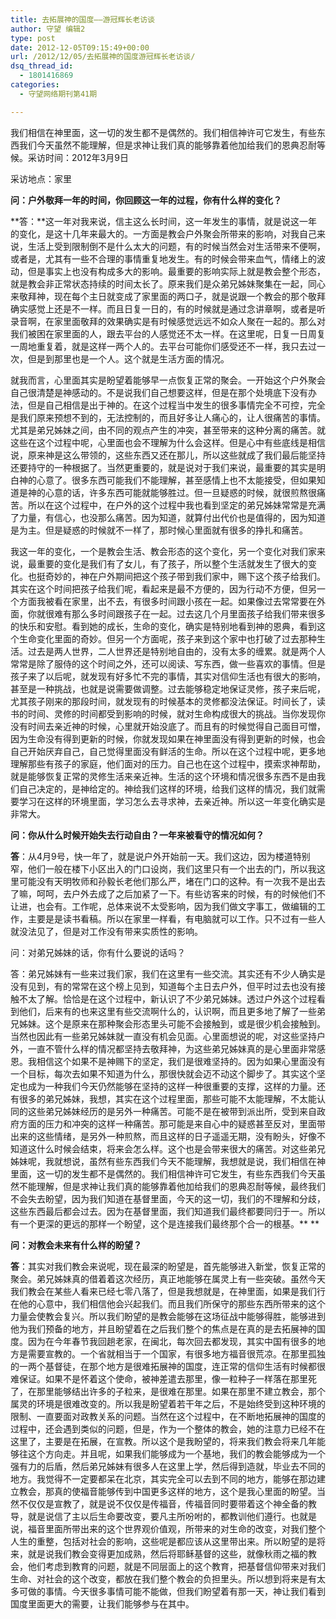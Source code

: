 ```yaml
---
title: 去拓展神的国度——游冠辉长老访谈
author: 守望 编辑2
type: post
date: 2012-12-05T09:15:49+00:00
url: /2012/12/05/去拓展神的国度游冠辉长老访谈/
dsq_thread_id:
  - 1801416869
categories:
  - 守望网络期刊第41期

---
```

我们相信在神里面，这一切的发生都不是偶然的。我们相信神许可它发生，有些东西我们今天虽然不能理解，但是求神让我们真的能够靠着他加给我们的恩典忍耐等候。<!--more-->采访时间：2012年3月9日

采访地点：家里

**问：户外敬拜一年的时间，你回顾这一年的过程，你有什么样的变化？**

**答：**这一年对我来说，信主这么长时间，这一年发生的事情，就是说这一年的变化，是这十几年来最大的。一方面是教会户外聚会所带来的影响，对我自己来说，生活上受到限制倒不是什么太大的问题，有的时候当然会对生活带来不便啊，或者是，尤其有一些不合理的事情重复地发生。有的时候会带来血气，情绪上的波动，但是事实上也没有构成多大的影响。最重要的影响实际上就是教会整个形态，就是教会非正常状态持续的时间太长了。原来我们是众弟兄姊妹聚集在一起，同心来敬拜神，现在每个主日就变成了家里面的两口子，就是说跟一个教会的那个敬拜确实感觉上还是不一样。而且日复一日的，有的时候就是通过念讲章啊，或者是听录音啊，在家里面敬拜的效果确实是有时候感觉远远不如众人聚在一起的。那么对我们被困在家里面的人，跟去平台的人感觉还不太一样。在这里呢，日复一日周复一周地重复着，就是这样一两个人的。去平台可能你们感受还不一样，我只去过一次，但是到那里也是一个人。这个就是生活方面的情况。

就我而言，心里面其实是盼望着能够早一点恢复正常的聚会。一开始这个户外聚会自己很清楚是神感动的。不是说我们自己想要这样，但是在那个处境底下没有办法，但是自己相信是出于神的。在这个过程当中发生的很多事情完全不可控，完全是我们原来预想不到的，无法控制的，而且好多让人痛心的，让人很痛苦的事情。尤其是弟兄姊妹之间，由不同的观点产生的冲突，甚至带来的这种分离的痛苦。就这些在这个过程中呢，心里面也会不理解为什么会这样。但是心中有些底线是相信说，原来神是这么带领的，这些东西又还在那儿，所以这些就成了我们最后能坚持还要持守的一种根据了。当然更重要的，就是说对于我们来说，最重要的其实是明白神的心意了。很多东西可能我们不能理解，甚至感情上也不太能接受，但如果知道是神的心意的话，许多东西可能就能够胜过。但一旦疑惑的时候，就很煎熬很痛苦。所以在这个过程中，在户外的这个过程中我也看到坚定的弟兄姊妹常常是充满了力量，有信心，也没那么痛苦。因为知道，就算付出代价也是值得的，因为知道是为主。但是疑惑的时候就不一样了，那时候心里面就有很多的挣扎和痛苦。

我这一年的变化，一个是教会生活、教会形态的这个变化，另一个变化对我们家来说，最重要的变化是我们有了女儿，有了孩子，所以整个生活就发生了很大的变化。也挺奇妙的，神在户外期间把这个孩子带到我们家中，赐下这个孩子给我们。其实在这个时间把孩子给我们呢，看起来是最不方便的，因为行动不方便，但另一个方面我被看在家里，出不去，有很多时间跟小孩在一起。如果像过去常常要在外面，你就很难有那么多时间跟孩子在一起。过去这几个月里面孩子给我们带来很多的快乐和安慰。看到她的成长，生命的变化，确实是特别地看到神的恩典，看到这个生命变化里面的奇妙。但另一个方面呢，孩子来到这个家中也打破了过去那种生活。过去是两人世界，二人世界还是特别地自由的，没有太多的缠累。就是两个人常常是除了服侍的这个时间之外，还可以阅读、写东西，做一些喜欢的事情。但是孩子来了以后呢，就发现有好多忙不完的事情，其实对信仰生活也有很大的影响，甚至是一种挑战，也就是说需要做调整。过去能够稳定地保证灵修，孩子来后呢，尤其孩子刚来的那段时间，就发现有的时候基本的灵修都没法保证。时间长了，读书的时间、灵修的时间都受到影响的时候，就对生命构成很大的挑战。当你发现你没有时间去亲近神的时候，心里就开始没底了。而且有的时候觉得自己面目可憎，因为生命没有得到更新的时候，你就发现如果在神里面没有得到更新的时候，也会自己开始厌弃自己，自己觉得里面没有鲜活的生命。所以在这个过程中呢，更多地理解那些有孩子的家庭，他们面对的压力。自己也在这个过程中，摸索求神帮助，就是能够恢复正常的灵修生活来亲近神。生活的这个环境和情况很多东西不是由我们自己决定的，是神给定的。神给我们这样的环境，给我们这样的情况，我们就需要学习在这样的环境里面，学习怎么去寻求神，去亲近神。所以这一年变化确实是非常大。

**问：你从什么时候开始失去行动自由？一年来被看守的情况如何？**

**答**：从4月9号，快一年了，就是说户外开始前一天。我们这边，因为楼道特别窄，他们一般在楼下小区出入的门口设岗，我们这里只有一个出去的门，所以我这里可能没有天明牧师和孙毅长老他们那么严，堵在门口的这种。有一次我不是出去了嘛，呵呵，去户外去成了之后加紧了一下。有些访客来的时候，有的时候他们不让进，也会有。工作呢，总体来说不太受影响，因为我们做文字事工，做编辑的工作，主要是是读书看稿。所以在家里一样看，有电脑就可以工作。只不过有一些人就没法见了，但是对工作没有带来实质性的影响。

问：对弟兄姊妹的话，你有什么要说的话吗？

答：弟兄姊妹有一些来过我们家，我们在这里有一些交流。其实还有不少人确实是没有见到，有的常常在这个榜上见到，知道每个主日去户外，但平时过去也没有接触不太了解。恰恰是在这个过程中，新认识了不少弟兄姊妹。透过户外这个过程看到他们，后来有的也来这里有些交流啊什么的，认识啊，而且更多地了解了一些弟兄姊妹。这个是原来在那种聚会形态里头可能不会接触到，或是很少机会接触到。当然也因此有一些弟兄姊妹就一直没有机会见面。心里面想说的呢，对这些坚持户外，一直不管什么样的情况都坚持去敬拜神，为这些弟兄姊妹真的是心里面非常感恩。我相信这个如果不是神赐下的坚定，我们是很难坚持的。因为如果心里面没有一个目标，每次去如果不知道为什么，那很快就会迈不动这个脚步了。其实这个坚定也成为一种我们今天仍然能够在坚持的这样一种很重要的支撑，这样的力量。还有很多的弟兄姊妹，我想，其实在这个过程里面，那些可能不太能理解，不太能认同的这些弟兄姊妹经历的是另外一种痛苦。可能不是在被带到派出所，受到来自政府方面的压力和冲突的这样一种痛苦。那可能是来自心中的疑惑甚至反对，里面带出来的这些情绪，是另外一种煎熬，而且这样的日子遥遥无期，没有盼头，好像不知道这什么时候会结束，将来会怎么样。这个也是会带来很大的痛苦。对这些弟兄姊妹呢，我就想说，虽然有些东西我们今天不能理解，我想就是说，我们相信在神里面，这一切的发生都不是偶然的。我们相信神许可它发生，有些东西我们今天虽然不能理解，但是求神让我们真的能够靠着他加给我们的恩典忍耐等候，最终我们不会失去盼望，因为我们知道在基督里面，今天的这一切，我们的不理解和分歧，这些东西最后都会过去。因为在基督里面，我们知道我们最终都要同归于一。所以有一个更深的更远的那样一个盼望，这个是连接我们最终那个合一的根基。** **

**问：对教会未来有什么样的盼望？**

**答**：其实对我们教会来说呢，现在最深的盼望是，首先能够进入新堂，恢复正常的聚会。弟兄姊妹真的借着着这次经历，真正地能够在属灵上有一些突破。虽然今天我们教会在某些人看来已经七零八落了，但是我想就是，在神里面，如果是我们行在他的心意中，我们相信他会兴起我们。而且我们所保守的那些东西所带来的这个力量会使教会复兴。所以我们盼望的是教会能够在这场征战中能够得胜，能够进到他为我们预备的地方，并且盼望着在之后我们整个的焦点是在真的是去拓展神的国度。因为在今年春节我回趟老家，在闽北，每次回去都发现，其实中国有很多的地方是需要宣教的。一个省就相当于一个国家，有很多地方福音很荒凉。在那里孤独的一两个基督徒，在那个地方是很难拓展神的国度，连正常的信仰生活有时候都很难保证。如果不是怀着这个使命，被神差遣去那里，像一粒种子一样落在那里死了，在那里能够结出许多的子粒来，是很难在那里。如果在那里不建立教会，那个属灵的环境是很难改变的。所以我是盼望着若干年之后，不是始终受到这种环境的限制、一直要面对政教关系的问题。当然在这个过程中，在不断地拓展神的国度的过程中，还会遇到类似的问题，但是，作为一个整体的教会，她的注意力已经不在这里了，主要是在拓展，在宣教。所以这个是我盼望的，将来我们教会将来几年能够往这个方向走。并且呢，如果我们能够成为一个基地，我们的教会能够成为一个强有力的后盾，然后弟兄姊妹有很多人在这里上学，然后得到造就，毕业去不同的地方。我觉得不一定要都呆在北京，其实完全可以去到不同的地方，能够在那边建立教会，那真的使福音能够传到中国更多这样的地方，这个是我心里面的盼望。当然不仅仅是宣教了，就是说不仅仅是传福音，传福音同时要带着这个神全备的教导，就是说信了主以后生命要改变，要凡主所吩咐的，都教训他们遵行。也就是说，福音里面所带出来的这个世界观价值观，所带来的对生命的改变，对我们整个人生的重整，包括对社会的影响，这些呢是都应该从这里带出来。所以盼望的是将来，就是说我们教会变得更加成熟，然后将耶稣基督的这些，就像秋雨之福的教会，他们考虑到教育的问题，就是不同层面上的这个教育，把基督信仰带来对我们生命、对社会的这个改变，都放在我们整个教会的负担里头。所以想到将来是有太多可做的事情。今天很多事情可能不能做，但我们盼望着有那一天，神让我们看到国度里面更大的需要，让我们能够参与在其中。

&nbsp;

&nbsp;

&nbsp;